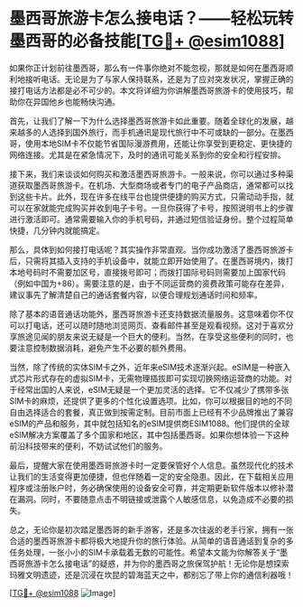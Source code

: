 # 墨西哥旅游卡怎么接电话？——轻松玩转墨西哥的必备技能[[TG💪+ @esim1088](https://t.me/s/esim1088)]

如果你正计划前往墨西哥，那么有一件事你绝对不能忽视，那就是如何在墨西哥顺利地接听电话。无论是为了与家人保持联系，还是为了应对突发状况，掌握正确的接打电话方法都是必不可少的。本文将详细为你讲解墨西哥旅游卡的使用技巧，帮助你在异国他乡也能畅快沟通。

首先，让我们了解一下为什么选择墨西哥旅游卡如此重要。随着全球化的发展，越来越多的人选择到国外旅行，而手机通讯是现代旅行中不可或缺的一部分。在墨西哥，使用本地SIM卡不仅能节省国际漫游费用，还能让你享受到更稳定、更快捷的网络连接。尤其是在紧急情况下，及时的通讯可能关系到你的安全和行程安排。

接下来，我们来谈谈如何购买和激活墨西哥旅游卡。一般来说，你可以通过多种渠道获取墨西哥旅游卡。在机场、大型商场或者专门的电子产品商店，通常都可以找到这些卡片。此外，现在许多在线平台也提供便捷的购买方式，只需动动手指，就可以在家就能完成购买并收到电子卡号。一旦你获得了卡号，按照说明书上的步骤进行激活即可。通常需要输入你的手机号码，并通过短信验证身份。整个过程简单快捷，几分钟内就能搞定。

那么，具体到如何接打电话呢？其实操作非常直观。当你成功激活了墨西哥旅游卡后，只需将其插入支持的手机设备中，就能立即开始使用了。在墨西哥境内，拨打本地号码时不需要加区号，直接拨号即可；而拨打国际号码则需要加上国家代码（例如中国为+86）。需要注意的是，由于不同运营商的资费政策可能存在差异，建议事先了解清楚自己的通话套餐内容，以便合理规划通话时间和频率。

除了基本的语音通话功能外，墨西哥旅游卡还支持数据流量服务。这意味着你不仅可以打电话，还可以随时随地浏览网页、查看邮件甚至是观看视频。这对于喜欢分享旅途见闻的朋友来说无疑是一个巨大的便利。当然，在享受这些便利的同时，也要注意控制数据消耗，避免产生不必要的额外费用。

当然，除了传统的实体SIM卡之外，近年来eSIM技术逐渐兴起。eSIM是一种嵌入式芯片形式存在的虚拟SIM卡，无需物理插拔即可实现切换网络运营商的功能。对于经常出国的人来说，eSIM无疑是一个更加灵活的选择。它不仅减少了携带多张SIM卡的麻烦，还提供了更多的个性化设置选项。比如，你可以根据目的地的不同自由选择适合的套餐，真正做到按需定制。目前市面上已经有不少品牌推出了兼容eSIM的产品和服务，其中就包括知名的eSIM提供商ESIM1088。他们提供的全球eSIM解决方案覆盖了多个国家和地区，其中包括墨西哥。如果你想体验一下这种前沿科技带来的便利，不妨试试他们的服务。

最后，提醒大家在使用墨西哥旅游卡时一定要保管好个人信息。虽然现代化的技术让我们的生活变得更加便捷，但也伴随着一定的安全隐患。因此，在下载相关应用程序或注册账户时，务必确保使用的设备安全可靠，并定期更新软件版本以修补潜在漏洞。同时，不要随意点击不明链接或泄露个人敏感信息，以免造成不必要的损失。

总之，无论你是初次踏足墨西哥的新手游客，还是多次往返的老手行家，拥有一张合适的墨西哥旅游卡都将极大地提升你的旅行体验。从简单的语音通话到复杂的多任务处理，一张小小的SIM卡承载着无数的可能性。希望本文能为你解答关于“墨西哥旅游卡怎么接电话”的疑惑，并为你的墨西哥之旅保驾护航！无论你是想探索玛雅文明遗迹，还是沉浸在坎昆的碧海蓝天之中，都别忘了带上你的通信利器哦！

[[TG💪+ @esim1088](https://t.me/s/esim1088) ![Image](https://i.postimg.cc/4NQfJmqS/Snipaste-2025-05-13-00-14-12.png)]